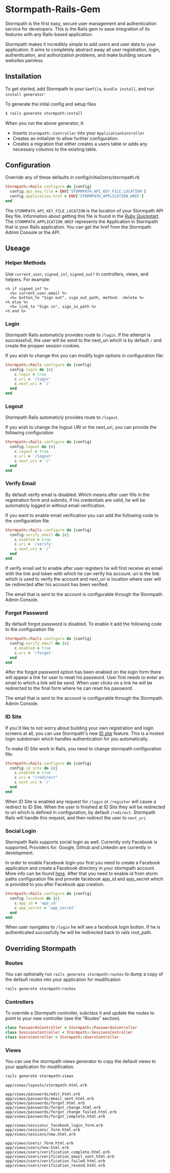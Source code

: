 # Stormpath-Rails-Gem

Stormpath is the first easy, secure user management and authentication service for developers. This is the Rails gem to ease integration of its features with any Rails-based application.

Stormpath makes it incredibly simple to add users and user data to your application. It aims to completely abstract away all user registration, login, authentication, and authorization problems, and make building secure websites painless.

## Installation

To get started, add Stormpath to your `Gemfile`, `bundle install`, and run
`install generator`:

To generate the inital config and setup files
```sh
$ rails generate stormpath:install
```

When you run the above generator, it: 

* Inserts `Stormpath::Controller` into your `ApplicationController`
* Creates an initializer to allow further configuration.
* Creates a migration that either creates a users table or adds any necessary
  columns to the existing table.

## Configuration
Override any of these defaults in config/initializers/stormpath.rb

```ruby
Stormpath::Rails.configure do |config|
  config.api_key.file = ENV['STORMPATH_API_KEY_FILE_LOCATION']
  config.application.href = ENV['STORMPATH_APPLICATION_HREF']
end
```
The `STORMPATH_API_KEY_FILE_LOCATION` is the location of your Stormpath API Key file.  Information about getting this file is found in the [Ruby Quickstart](http://docs.stormpath.com/ruby/quickstart/).  The `STORMPATH_APPLICATION_HREF` represents the Application in Stormpath that is your Rails application.  You can get the href from the Stormpath Admin Console or the API.

## Useage

### Helper Methods

Use `current_user`, `signed_in?`, `signed_out?` in controllers, views, and helpers. For example:
```erb
<% if signed_in? %>
  <%= current_user.email %>
  <%= button_to "Sign out", sign_out_path, method: :delete %>
<% else %>
  <%= link_to "Sign in", sign_in_path %>
<% end %>
```

### Login 

Stormpath Rails automaticly provides route to `/login`. If the attempt is successsfull, the user will be send to the next_uri whcih is by default `/` and create the propper session cookies.

If you wish to change this you can modify login options in configuration file:

```ruby
Stormpath::Rails.configure do |config|
  config.login do |c|
    c.login = true
    c.uri = '/login'
    c.next_uri = '/'
  end
end
```

### Logout
Stormpath Rails automaticly provides route to `/logout`.

If you wish to change the logout URI or the next_uri, you can provide the following configuration

```ruby
Stormpath::Rails.configure do |config|
  config.logout do |c|
    c.logout = true
    c.uri = '/logout'
    c.next_uri = '/'
  end
end
```

### Verify Email

By default verify email is disabled. Which means after user fills in the registration form and submits, if his credentials are valid, he will be automaticly logged in without email verification.

If you want to enable email verification you can add the following code to the configuration file.  

```ruby
Stormpath::Rails.configure do |config|
  config.verify_email do |c|
    c.enabled = true
    c.uri = '/verify'
    c.next_uri = '/'
  end
end
```

If verify email set to enable after user registers he will first receive an email with the link and token with which he can verify his account. uri is the link which is used to verify the account and next_uri is location where user will be redirected after his account has been verified.

The email that is sent to the account is configurable through the Stormpath Admin Console. 

### Forgot Password

By default forgot password is disabled. To enable it add the following code to the configuration file

```ruby
Stormpath::Rails.configure do |config|
  config.verify_email do |c|
    c.enabled = true
    c.uri = '/forgot'
  end
end
```

After the forgot password option has been enabled on the login form there will appear a link for user to reset his password. User first needs to enter an email to which a link will be send. When user clicks on a link he will be redirected to the final form where he can reset his password.

The email that is sent to the account is configurable through the Stormpath Admin Console.

### ID Site

If you'd like to not worry about building your own registration and login screens at all, you can use Stormpath's new [ID site](https://docs.stormpath.com/guides/using-id-site/) feature. This is a hosted login subdomain which handles authentication for you automatically.

To make ID Site work in Rails, you need to change stormpath configuration file:

```ruby
Stormpath::Rails.configure do |config|
  config.id_site do |c|
    c.enabled = true
    c.uri = "/redirect"
    c.next_uri = '/'
  end
end
```

When ID Site is enabled any request for `/login` or `/register` will cause a redirect to ID Site. When the user is finished at ID Site they will be redirected to uri which is defined in configuration, by default `/redirect`. Stormpath Rails will handle this request, and then redirect the user to `next_uri`

### Social Login

Stormpath Rails supports social login as well. Currently only Facebook is supported,  Providers for: Google, Github and Linkedin are currently in development. 

In order to enable Facebook login you first you need to create a Facebook application and create a Facebook directory in your stormpath account. More info can be found [here](https://docs.stormpath.com/rest/product-guide/#integrating-with-facebook). After that you need to enable id from storm paths configuration file and provide facebook app_id and app_secret which is provided to you after Facebook app creation.

```ruby
Stormpath::Rails.configure do |config|
  config.facebook do |c|
    c.app_id = 'app_id'
    c.app_secret = 'app_secret'
  end
end
```

When user navigates to `/login` he will see a facebook login button. If he is authenticated succesfully he will be redirected back to rails root_path.

## Overriding Stormpath

### Routes
You can optionally run `rails generate stormpath:routes` to dump a copy of the default routes into your application for modification

```sh
rails generate stormpath:routes
```

### Controllers
To override a Stormpath controller, subclass it and update the routes to point to your new controller (see the "Routes" section).
```ruby
class PasswordsController < Stormpath::PasswordsController
class SessionsController < Stormpath::SessionsController
class UsersController < Stormpath::UsersController
```

### Views
You can use the stormpath views generator to copy the default views to your application for modification.
```sh
rails generate stormpath:views
```

```
app/views/layouts/stormpath.html.erb

app/views/passwords/edit.html.erb
app/views/passwords/email_sent.html.erb
app/views/passwords/forgot.html.erb
app/views/passwords/forgot_change.html.erb
app/views/passwords/forgot_change_failed.html.erb
app/views/passwords/forgot_complete.html.erb

app/views/sessions/_facebook_login_form.erb
app/views/sessions/_form.html.erb
app/views/sessions/new.html.erb

app/views/users/_form.html.erb
app/views/users/new.html.erb
app/views/users/verification_complete.html.erb
app/views/users/verification_email_sent.html.erb
app/views/users/verification_failed.html.erb
app/views/users/verification_resend.html.erb
```
